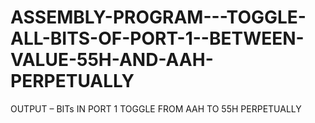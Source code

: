 # ASSEMBLY-PROGRAM---TOGGLE-ALL-BITS-OF-PORT-1--BETWEEN-VALUE-55H-AND-AAH-PERPETUALLY
OUTPUT  – BITs IN PORT 1 TOGGLE FROM AAH TO 55H PERPETUALLY
